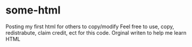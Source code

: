 some-html
=========

Posting my first html for others to copy/modify
Feel free to use, copy, redistrabute, claim credit, ect for this code.
Orginal writen to help me learn HTML
